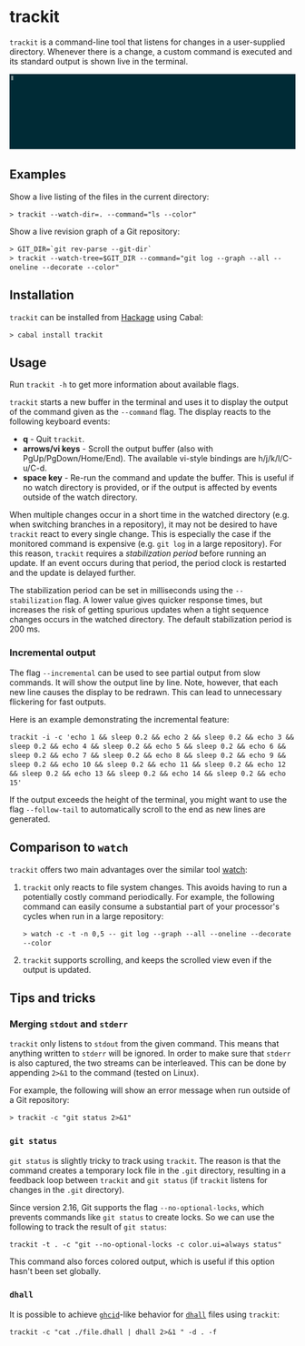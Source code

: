 # trackit

`trackit` is a command-line tool that listens for changes in a user-supplied directory. Whenever there is a change, a custom command is executed and its standard output is shown live in the terminal.

![](images/trackit.gif)

## Examples

Show a live listing of the files in the current directory:

    > trackit --watch-dir=. --command="ls --color"

Show a live revision graph of a Git repository:

    > GIT_DIR=`git rev-parse --git-dir`
    > trackit --watch-tree=$GIT_DIR --command="git log --graph --all --oneline --decorate --color"

## Installation

`trackit` can be installed from [Hackage](https://hackage.haskell.org/package/trackit) using Cabal:

    > cabal install trackit

## Usage

Run `trackit -h` to get more information about available flags.

`trackit` starts a new buffer in the terminal and uses it to display the output of the command given as the `--command` flag. The display reacts to the following keyboard events:

  * **q** - Quit `trackit`.
  * **arrows/vi keys** - Scroll the output buffer (also with PgUp/PgDown/Home/End). The available vi-style bindings are h/j/k/l/C-u/C-d.
  * **space key** - Re-run the command and update the buffer. This is useful if no watch directory is provided, or if the output is affected by events outside of the watch directory.

When multiple changes occur in a short time in the watched directory (e.g. when switching branches in a repository), it may not be desired to have `trackit` react to every single change. This is especially the case if the monitored command is expensive (e.g. `git log` in a large repository). For this reason, `trackit` requires a *stabilization period* before running an update. If an event occurs during that period, the period clock is restarted and the update is delayed further.

The stabilization period can be set in milliseconds using the `--stabilization` flag. A lower value gives quicker response times, but increases the risk of getting spurious updates when a tight sequence changes occurs in the watched directory. The default stabilization period is 200 ms.

### Incremental output

The flag `--incremental` can be used to see partial output from slow commands. It will show the output line by line. Note, however, that each new line causes the display to be redrawn. This can lead to unnecessary flickering for fast outputs.

Here is an example demonstrating the incremental feature:

    trackit -i -c 'echo 1 && sleep 0.2 && echo 2 && sleep 0.2 && echo 3 && sleep 0.2 && echo 4 && sleep 0.2 && echo 5 && sleep 0.2 && echo 6 && sleep 0.2 && echo 7 && sleep 0.2 && echo 8 && sleep 0.2 && echo 9 && sleep 0.2 && echo 10 && sleep 0.2 && echo 11 && sleep 0.2 && echo 12 && sleep 0.2 && echo 13 && sleep 0.2 && echo 14 && sleep 0.2 && echo 15'

If the output exceeds the height of the terminal, you might want to use the flag `--follow-tail` to automatically scroll to the end as new lines are generated.

## Comparison to `watch`

`trackit` offers two main advantages over the similar tool [watch](https://linux.die.net/man/1/watch):

  1. `trackit` only reacts to file system changes. This avoids having to run a potentially costly command periodically. For example, the following command can easily consume a substantial part of your processor's cycles when run in a large repository:

     ```
     > watch -c -t -n 0,5 -- git log --graph --all --oneline --decorate --color
     ```

  2. `trackit` supports scrolling, and keeps the scrolled view even if the output is updated.

## Tips and tricks

### Merging `stdout` and `stderr`

`trackit` only listens to `stdout` from the given command. This means that anything written to `stderr` will be ignored. In order to make sure that `stderr` is also captured, the two streams can be interleaved. This can be done by appending `2>&1` to the command (tested on Linux).

For example, the following will show an error message when run outside of a Git repository:

    > trackit -c "git status 2>&1"

### `git status`

`git status` is slightly tricky to track using `trackit`. The reason is that the command creates a temporary lock file in the `.git` directory, resulting in a feedback loop between `trackit` and `git status` (if `trackit` listens for changes in the `.git` directory).

Since version 2.16, Git supports the flag `--no-optional-locks`, which prevents commands like `git status` to create locks. So we can use the following to track the result of `git status`:

    trackit -t . -c "git --no-optional-locks -c color.ui=always status"

This command also forces colored output, which is useful if this option hasn't been set globally.

### `dhall`

It is possible to achieve [`ghcid`](https://github.com/ndmitchell/ghcid)-like
behavior for [`dhall`](https://github.com/dhall-lang/dhall-lang) files using
`trackit`:

    trackit -c "cat ./file.dhall | dhall 2>&1 " -d . -f
